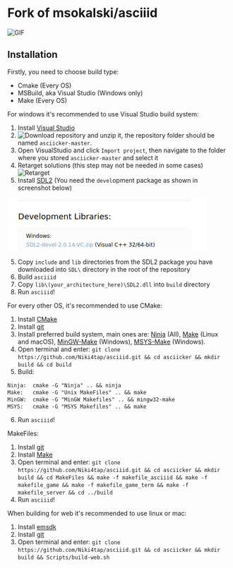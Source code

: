 # Fork of msokalski/asciiid

![GIF](misc/asciicker.gif)

## Installation
Firstly, you need to choose build type:
- Cmake (Every OS)
- MSBuild, aka Visual Studio (Windows only)
- Make (Every OS)

For windows it's recommended to use Visual Studio build system:
1) Install [Visual Studio](https://visualstudio.microsoft.com/)
2) ![Download repository](misc/github.png) and unzip it, the repository folder should be named `asciicker-master`.
3) Open VisualStudio and click `Import project`, then navigate to the folder where you stored `asciicker-master` and select it 
4) Retarget solutions (this step may not be needed in some cases)
![Retarget](misc/VS_Retarget.png)
5) Install [SDL2](https://www.libsdl.org/download-2.0.php) 
(You need the `devel`opment package as shown in screenshot below)


![SDL](misc/SDL.png)


5) Copy `include` and `lib` directories from the SDL2 package you have downloaded 
into `SDL\` directory in the root of the repository
6) Build `asciiid`
7) Copy `lib\(your_architecture_here)\SDL2.dll` into `build` directory
8) Run `asciiid`!

For every other OS, it's recommended to use CMake:
1) Install [CMake](https://cmake.org/download/)
2) Install [git](https://git-scm.com/downloads)
3) Install preferred build system, main ones are: 
[Ninja](https://github.com/ninja-build/ninja/releases) (All),
[Make](https://www.gnu.org/software/make/) (Linux and macOS), 
[MinGW-Make](https://sourceforge.net/projects/mingw/) (Windows), 
[MSYS-Make](https://www.msys2.org/) (Windows).
4) Open terminal and enter: `git clone https://github.com/Niki4tap/asciiid.git && cd asciicker && mkdir build && cd build`
5) Build:
```
Ninja:  cmake -G "Ninja" .. && ninja
Make:   cmake -G "Unix MakeFiles" .. && make
MinGW:  cmake -G "MinGW Makefiles" .. && mingw32-make
MSYS:   cmake -G "MSYS Makefiles" .. && make
```
6) Run `asciiid`!

MakeFiles:
1) Install [git](https://git-scm.com/downloads)
2) Install [Make](https://www.gnu.org/software/make/)
3) Open terminal and enter: `git clone https://github.com/Niki4tap/asciiid.git && cd asciicker && mkdir build && cd MakeFiles && make -f makefile_asciiid && make -f makefile_game && make -f makefile_game_term && make -f makefile_server && cd ../build`
4) Run `asciiid`!

When building for web it's recommended to use linux or mac:
1) Install [emsdk](https://github.com/emscripten-core/emsdk)
2) Install [git](https://git-scm.com/downloads)
3) Open terminal and enter: `git clone https://github.com/Niki4tap/asciiid.git && cd asciicker && mkdir build && Scripts/build-web.sh`
